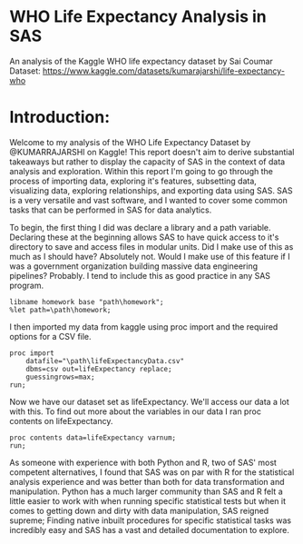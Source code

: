 # WHO Life Expectancy Analysis in SAS
An analysis of the Kaggle WHO life expectancy dataset
by Sai Coumar
Dataset: https://www.kaggle.com/datasets/kumarajarshi/life-expectancy-who

# Introduction:
Welcome to my analysis of the WHO Life Expectancy Dataset by @KUMARRAJARSHI on Kaggle! This report doesn't aim to derive substantial takeaways but rather to display the capacity of SAS in the context of data analysis and exploration. Within this report I'm going to go through the process of importing data, exploring it's features, subsetting data, visualizing data, exploring relationships, and exporting data using SAS. SAS is a very versatile and vast software, and I wanted to cover some common tasks that can be performed in SAS for data analytics. 

To begin, the first thing I did was declare a library and a path variable. Declaring these at the beginning allows SAS to have quick access to it's directory to save and access files in modular units. Did I make use of this as much as I should have? Absolutely not. Would I make use of this feature if I was a government organization building massive data engineering pipelines? Probably. I tend to include this as good practice in any SAS program. 
```
libname homework base "path\homework";
%let path=\path\homework;
```

I then imported my data from kaggle using proc import and the required options for a CSV file.
```
proc import 
	datafile="\path\lifeExpectancyData.csv" 
	dbms=csv out=lifeExpectancy replace;
	guessingrows=max;
run;
```
Now we have our dataset set as lifeExpectancy. We'll access our data a lot with this. To find out more about the variables in our data I ran proc contents on lifeExpectancy.
```
proc contents data=lifeExpectancy varnum;
run;
```

As someone with experience with both Python and R, two of SAS' most competent alternatives, I found that SAS was on par with R for the statistical analysis experience and was better than both for data transformation and manipulation. Python has a much larger community than SAS and R felt a little easier to work with when running specific statistical tests but when it comes to getting down and dirty with data manipulation, SAS reigned supreme; Finding native inbuilt procedures for specific statistical tasks was incredibly easy and SAS has a vast and detailed documentation to explore. 
